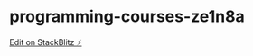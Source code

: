 # programming-courses-ze1n8a

[Edit on StackBlitz ⚡️](https://stackblitz.com/edit/programming-courses-jlchwf)